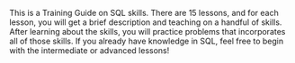 This is a Training Guide on SQL skills. There are 15 lessons, and for each lesson, you will get a brief description and teaching on a handful of skills. After learning about the skills, you will practice problems that incorporates all of those skills. If you already have knowledge in SQL, feel free to begin with the intermediate or advanced lessons!
